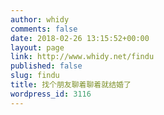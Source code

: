 ```yaml
---
author: whidy
comments: false
date: 2018-02-26 13:15:52+00:00
layout: page
link: http://www.whidy.net/findu
published: false
slug: findu
title: 找个朋友聊着聊着就结婚了
wordpress_id: 3116
---
```


